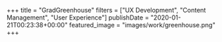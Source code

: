 +++
title = "GradGreenhouse"
filters = ["UX Development", "Content Management", "User Experience"]
publishDate = "2020-01-21T00:23:38+00:00"
featured_image = "images/work/greenhouse.png"
+++